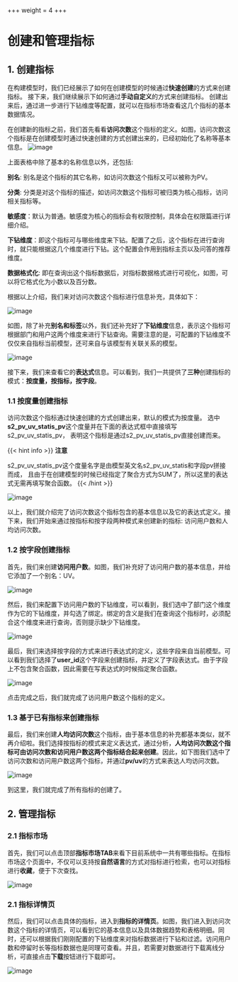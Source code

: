 +++
weight = 4
+++

# 创建和管理指标

## **1. 创建指标**
在构建模型时，我们已经展示了如何在创建模型的时候通过**快速创建**的方式来创建指标。 接下来，我们继续展示下如何通过**手动自定义**的方式来创建指标。
创建出来后，通过进一步进行下钻维度等配置，就可以在指标市场查看这几个指标的基本数据情况。

在创建新的指标之前，我们首先看看**访问次数**这个指标的定义。如图，访问次数这个指标是在创建模型时通过快速创建的方式创建出来的，已经初始化了名称等基本信息。
![image](https://github.com/supersonicbi/supersonic-website/assets/168408457/8459a4de-edc5-4dab-a8a5-0cf1581877d4)

上面表格中除了基本的名称信息以外，还包括:

**别名**: 别名是这个指标的其它名称，如访问次数这个指标又可以被称为PV。

**分类**: 分类是对这个指标的描述，如访问次数这个指标可被归类为核心指标，访问相关指标等。

**敏感度**：默认为普通。敏感度为核心的指标会有权限控制，具体会在权限篇进行详细介绍。

**下钻维度**：即这个指标可与哪些维度来下钻。配置了之后，这个指标在进行查询时，就只能根据这几个维度进行下钻。这个配置会作用到指标主页以及问答的推荐维度。

**数据格式化**: 即在查询出这个指标数据后，对指标数据格式进行可视化，如图，可以将它格式化为小数以及百分数。

根据以上介绍，我们来对访问次数这个指标进行信息补充，具体如下：

![image](https://github.com/supersonicbi/supersonic-website/assets/168408457/3e34df48-6ecd-4b99-94ea-64fc848436c8)

如图，除了补充**别名和标签**以外，我们还补充好了**下钻维度**信息，表示这个指标可根据部门和用户这两个维度来进行下钻查询。需要注意的是，可配置的下钻维度不仅仅来自指标当前模型，还可来自与该模型有关联关系的模型。

![image](https://github.com/supersonicbi/supersonic-website/assets/168408457/dfd5cb74-2b28-44bb-b289-8950bdda7f32)



接下来，我们来查看它的**表达式**信息。可以看到，我们一共提供了**三种**创建指标的模式：**按度量，按指标，按字段**。
### **1.1 按度量创建指标**
访问次数这个指标通过快速创建的方式创建出来，默认的模式为按度量。
选中**s2_pv_uv_statis_pv**这个度量并在下面的表达式框中直接填写s2_pv_uv_statis_pv，
表明这个指标是通过s2_pv_uv_statis_pv直接创建而来。

{{< hint info >}}
**注意**

s2_pv_uv_statis_pv这个度量名字是由模型英文名s2_pv_uv_statis和字段pv拼接而成，
且由于在创建模型的时候已经指定了聚合方式为SUM了，所以这里的表达式无需再填写聚合函数。
{{< /hint >}}



![image](https://github.com/supersonicbi/supersonic-website/assets/168408457/fb126873-7b86-425e-bc30-383ce78144c0)

以上，我们就介绍完了访问次数这个指标包含的基本信息以及它的表达式定义。接下来，我们开始来通过按指标和按字段两种模式来创建新的指标: 访问用户数和人均访问次数。

### **1.2 按字段创建指标**
首先，我们来创建**访问用户数**。如图，我们补充好了访问用户数的基本信息，并给它添加了一个别名：UV。

![image](https://github.com/supersonicbi/supersonic-website/assets/168408457/377b1dbd-9112-4ec6-811f-9f7ab37186b1)

然后，我们来配置下访问用户数的下钻维度，可以看到，我们选中了部门这个维度作为它的下钻维度，并勾选了绑定。绑定的含义是我们在查询这个指标时，必须配合这个维度来进行查询，否则提示缺少下钻维度。

![image](https://github.com/supersonicbi/supersonic-website/assets/168408457/51b71af9-bddb-40d2-8ec0-265e98bee71a)

最后，我们来选择按字段的方式来进行表达式的定义，这些字段来自当前模型。可以看到我们选择了**user_id**这个字段来创建指标，并定义了字段表达式。由于字段上不包含聚合函数，因此需要在写表达式的时候指定聚合函数。

![image](https://github.com/supersonicbi/supersonic-website/assets/168408457/f4ac362e-408e-48ec-b1fd-3fbaa0b7a119)

点击完成之后，我们就完成了访问用户数这个指标的定义。

### **1.3 基于已有指标来创建指标**
最后，我们来创建**人均访问次数**这个指标，由于基本信息的补充都基本类似，就不再介绍啦。我们选择按指标的模式来定义表达式，通过分析，**人均访问次数这个指标可由访问次数和访问用户数这两个指标结合起来创建**。因此，如下图我们选中了访问次数和访问用户数这两个指标，并通过**pv/uv**的方式来表达人均访问次数。

![image](https://github.com/supersonicbi/supersonic-website/assets/168408457/106bfee2-8e67-4e93-b0ab-c9ed6392612e)

到这里，我们就完成了所有指标的创建了。

## **2. 管理指标**
### **2.1 指标市场**
首先，我们可以点击顶部**指标市场TAB**来看下目前系统中一共有哪些指标。在指标市场这个页面中，不仅可以支持按**自然语言**的方式对指标进行检索，也可以对指标进行**收藏**，便于下次查找。

![image](https://github.com/supersonicbi/supersonic-website/assets/168408457/24eea209-462d-4b45-bfc6-4cb3527fd81a)

### **2.1 指标详情页**
然后，我们可以点击具体的指标，进入到**指标的详情页**。如图，我们进入到访问次数这个指标的详情页，可以看到它的基本信息以及具体数据趋势和表格明细。同时，还可以根据我们刚刚配置的下钻维度来对指标数据进行下钻和过滤。访问用户数和停留时长等指标数据也是同理可查看。并且，若需要对数据进行下载离线分析，可直接点击**下载**按钮进行下载即可。

![image](https://github.com/supersonicbi/supersonic-website/assets/168408457/e507db8c-4ab4-4531-8dbe-4d9a1aa77572)
